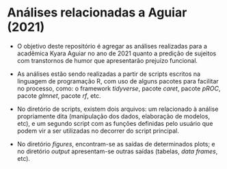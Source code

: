 # Análises relacionadas a Aguiar (2021)

- O objetivo deste repositório é agregar as análises realizadas para a acadêmica
Kyara Aguiar no ano de 2021 quanto a predição de sujeitos com transtornos de humor
que apresentarão prejuízo funcional.

- As análises estão sendo realizadas a partir de scripts escritos na linguagem de
programação R, com uso de alguns pacotes para facilitar no processo, como: o framework
*tidyverse*, pacote *caret*, pacote *pROC*, pacote *glmnet*, pacote *rf*, etc.

- No diretório de scripts, existem dois arquivos: um relacionado à análise propriamente
dita (manipulação dos dados, elaboração de modelos, etc), e um segundo script com as
funções definidas pelo usuário que podem vir a ser utilizadas no decorrer do script
principal.

- No diretório *figures*, encontram-se as saídas de determinados plots; e no diretório
*output* apresentam-se outras saídas (tabelas, *data frames*, etc).